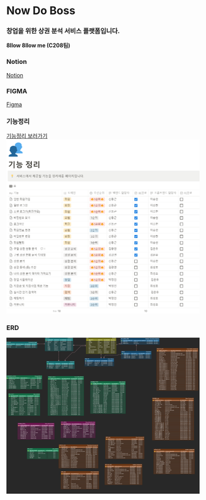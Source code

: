 # Now Do Boss
### 창업을 위한 상권 분석 서비스 플랫폼입니다.
<b>8llow 8llow me (C208팀)</b>

### Notion
[Notion](https://www.notion.so/NowDoBoss-0e1547ea134446c8a5381b4d9b1007d5?pvs=4)

### FIGMA
[Figma](https://www.figma.com/file/h2xVJLS6K2pizJeXIhmKuv/%ED%99%94%EB%A9%B4%EC%84%A4%EA%B3%84?type=design&node-id=6-3&mode=design&t=Kvgt9rsyOTJz0HfG-0)

### 기능정리
[기능정리 보러가기](https://translucent-polish-c76.notion.site/80c2edffc4e94ebfbfce53b5fd788189)
![](docs/images/FunctionDefinition.png)

### ERD
![ERD.png](docs/images/ERD.png)